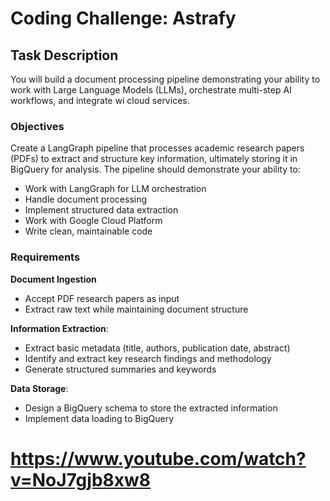 # Coding Challenge: Astrafy

## Task Description

You will build a document processing pipeline demonstrating your ability to work with
Large Language Models (LLMs), orchestrate multi-step AI workflows, and integrate wi
cloud services.

### Objectives

Create a LangGraph pipeline that processes academic research papers (PDFs) to extract
and structure key information, ultimately storing it in BigQuery for analysis. The pipeline
should demonstrate your ability to:

* Work with LangGraph for LLM orchestration
* Handle document processing
* Implement structured data extraction
* Work with Google Cloud Platform
* Write clean, maintainable code

### Requirements
**Document Ingestion**
* Accept PDF research papers as input
* Extract raw text while maintaining document structure

**Information Extraction**:
* Extract basic metadata (title, authors, publication date, abstract)
* Identify and extract key research findings and methodology
* Generate structured summaries and keywords

**Data Storage**:
* Design a BigQuery schema to store the extracted information
* Implement data loading to BigQuery


# https://www.youtube.com/watch?v=NoJ7gjb8xw8
